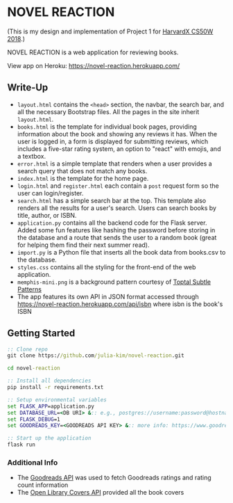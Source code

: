 # NOVEL REACTION

(This is my design and implementation of Project 1 for [HarvardX CS50W 2018](https://courses.edx.org/courses/course-v1:HarvardX+CS50W+Web/course/).)

NOVEL REACTION is a web application for reviewing books.

View app on Heroku: https://novel-reaction.herokuapp.com/

## Write-Up

- `layout.html` contains the `<head>` section, the navbar, the search bar, and all the necessary Bootstrap files. All the pages in the site inherit `layout.html`.
- `books.html` is the template for individual book pages, providing information about the book and showing any reviews it has. When the user is logged in, a form is displayed for submitting reviews, which includes a five-star rating system, an option to "react" with emojis, and a textbox.
- `error.html` is a simple template that renders when a user provides a search query that does not match any books.
- `index.html` is the template for the home page.
- `login.html` and `register.html` each contain a `post` request form so the user can login/register.
- `search.html` has a simple search bar at the top. This template also renders all the results for a user's search. Users can search books by title, author, or ISBN.
- `application.py` contains all the backend code for the Flask server. Added some fun features like hashing the password before storing in the database and a route that sends the user to a random book (great for helping them find their next summer read).
- `import.py` is a Python file that inserts all the book data from books.csv to the database.
- `styles.css` contains all the styling for the front-end of the web application.
- `memphis-mini.png` is a background pattern courtesy of [Toptal Subtle Patterns](https://www.toptal.com/designers/subtlepatterns/)
- The app features its own API in JSON format accessed through https://novel-reaction.herokuapp.com/api/isbn where isbn is the book's ISBN 

## Getting Started

```cmd
:: Clone repo
git clone https://github.com/julia-kim/novel-reaction.git

cd novel-reaction

:: Install all dependencies
pip install -r requirements.txt

:: Setup environmental variables
set FLASK_APP=application.py
set DATABASE_URL=<DB URI> &:: e.g., postgres://username:password@hostname:port/database
set FLASK_DEBUG=1
set GOODREADS_KEY=<GOODREADS API KEY> &:: more info: https://www.goodreads.com/api

:: Start up the application
flask run
```

### Additional Info
- The [Goodreads API](https://www.goodreads.com/api) was used to fetch Goodreads ratings and rating count information
- The [Open Library Covers API](https://openlibrary.org/dev/docs/api/covers) provided all the book covers 
